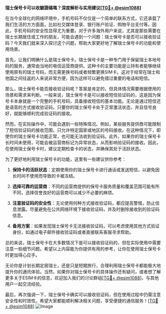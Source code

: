 **瑞士保号卡可以收驗證碼嗎？深度解析与实用建议[[TG💪+ @esim1088](https://t.me/s/esim1088)]**

在当今全球化的网络环境中，手机号码不仅仅是一个简单的联系方式，它还承载了我们生活的方方面面，比如社交媒体登录、银行账户验证、购物平台支付等。因此，手机号码的安全性显得尤为重要。对于许多海外用户来说，尤其是那些需要在瑞士长期居住或工作的朋友，可能会遇到一个问题：瑞士保号卡是否可以接收验证码？今天我们就来深入探讨这个问题，帮助大家更好地了解瑞士保号卡的功能和使用场景。

首先，让我们明确什么是瑞士保号卡。瑞士保号卡是一种专门用于保留瑞士本地号码的服务，通常由当地的电信运营商提供。这种卡的主要功能是让持有者能够继续使用原有的瑞士号码，而无需更换号码或者频繁更换SIM卡。这对于经常在瑞士和他国之间往返的人来说非常方便，因为这样可以避免错过重要的电话和短信。

那么，瑞士保号卡能否接收验证码呢？答案是肯定的，但具体情况需要根据使用的场景和需求来判断。一般来说，瑞士保号卡是可以接收短信验证码的，这是因为保号卡本身就是一个完整的手机号码，具备接收短信的基本功能。无论是通过短信还是语音的方式接收验证码，只要你的瑞士保号卡处于正常激活状态，并且信号良好，就能够顺利完成验证码的接收。

然而，在实际操作中，可能会遇到一些特殊情况。例如，某些服务提供商可能限制了短信验证码的接收范围，只允许特定国家或地区的号码接收。在这种情况下，即使你的瑞士保号卡功能正常，也可能无法收到验证码。此外，如果你的瑞士保号卡长时间未使用，可能会被运营商标记为异常状态，从而影响验证码的接收。因此，在使用瑞士保号卡时，建议定期检查卡的状态，并确保其处于活跃状态。

为了更好地利用瑞士保号卡的功能，这里有一些建议供你参考：

1. **保持卡的活跃状态**：定期使用你的瑞士保号卡进行通话或发送短信，以避免因长时间不使用而导致的卡被冻结。
   
2. **选择可靠的运营商**：不同的运营商提供的保号卡服务质量和覆盖范围可能有所不同，选择信誉良好的运营商可以减少不必要的麻烦。

3. **注意验证码的安全性**：无论使用何种方式接收验证码，都应提高警惕，防止信息泄露。尽量避免在公共网络环境下接收验证码，并及时删除接收到的验证码信息。

4. **备用方案**：如果发现瑞士保号卡无法接收验证码，可以考虑使用其他方式验证身份，如通过电子邮件接收验证码或者直接联系客服寻求帮助。

总的来说，瑞士保号卡在大多数情况下是可以接收验证码的，但在实际使用中需要注意一些细节问题。希望以上内容能为你提供有用的参考，让你在使用瑞士保号卡时更加得心应手。

无论你是计划长期定居瑞士，还是只是短期旅行，合理利用瑞士保号卡都能极大地提升你的通讯体验。当然，如果你对瑞士保号卡的具体操作还有疑问，或者想了解更多关于ESIM卡的信息，欢迎加入我们的讨论群组[[TG💪+ @esim1088](https://t.me/s/esim1088)]，与其他用户一起交流经验。

最后，再次强调一下，瑞士保号卡确实可以接收验证码，但在使用过程中仍需注意安全性和时效性。希望大家都能顺利解决相关问题，享受便捷的通信服务！[[TG💪+ @esim1088](https://t.me/s/esim1088)] ![Image](https://i.postimg.cc/4NQfJmqS/Snipaste-2025-05-13-00-14-12.png)